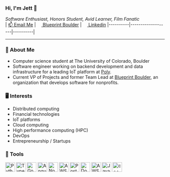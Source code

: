 ### Hi, I'm Jett 👋
*Software Enthusiast, Honors Student, Avid Learner, Film Fanatic*  
| <a href="mailto:jettcrowson@gmail.com">📫&nbsp;Email Me</a> | <a href="blueprintboulder.org"><img height="14px" src="https://emoji.slack-edge.com/T01B38RFRA4/blueprint/c66b8c05eeb3494b.png" />&nbsp;Blueprint Boulder</a> | <a href="https://www.linkedin.com/in/jettcrowson/"><img src="https://th.bing.com/th/id/OIP.w_zDkEJ9aLiWR-g0rff8hwHaHa?pid=ImgDet&rs=1" height="14px" />&nbsp;Linkedin</a>
|----------|-------------------|----------|

---

### 🔭 About Me
- Computer science student at The University of Colorado, Boulder
- Software engineer working on backend development and data infrastructure for a leading IoT platform at [Poly](https://www.poly.com/). 
- Current VP of Projects and former Team Lead at [Blueprint Boulder](blueprintboulder.org), an organization that develops software for nonprofits.

### 🖥️ Interests
- Distributed computing
- Financial technologies
- IoT platforms
- Cloud computing
- High performance computing (HPC)
- DevOps
- Entrepreneurship / Startups

### 🔧 Tools
<p>
  <img height="30" alt="Python" src="https://img.shields.io/badge/python-0078e8?&style=for-the-badge&logo=Python&logoColor=white"/>
  <img height="30" alt="TypeScript" src="https://img.shields.io/badge/typescript-0078e8?&style=for-the-badge&logo=TypeScript&logoColor=white"/>
  <img height="30" alt="Go" src="https://img.shields.io/badge/golang-0078e8?&style=for-the-badge&logo=Go&logoColor=white"/>
  <img height="30" alt="Angular" src="https://img.shields.io/badge/angular-0078e8?&style=for-the-badge&logo=Angular&logoColor=white"/>
  <img height="30" alt="Node.js" src="https://img.shields.io/badge/node.js-0078e8?&style=for-the-badge&logo=Node.js&logoColor=white"/>
    <img height="30" alt="AWS" src="https://img.shields.io/badge/linux-0078e8?&style=for-the-badge&logo=Linux&logoColor=white"/>
  <img height="30" alt="PostgreSQL" src="https://img.shields.io/badge/postgresql-0078e8?&style=for-the-badge&logo=PostgreSQL&logoColor=white"/>
  <img height="30" alt="Docker" src="https://img.shields.io/badge/docker-0078e8?&style=for-the-badge&logo=Docker&logoColor=white"/>
  <img height="30" alt="AWS" src="https://img.shields.io/badge/aws-0078e8?&style=for-the-badge&logo=AWS Lambda&logoColor=white"/>
  <img height="30" alt="Java" src="https://img.shields.io/badge/java-0078e8?&style=for-the-badge&logo=oracle&logoColor=white"/>
  <img height="30" alt="c++" src="https://img.shields.io/badge/c%2B%2B%0A-0078e8?&style=for-the-badge&logo=cplusplus&logoColor=white"/>
</p>
